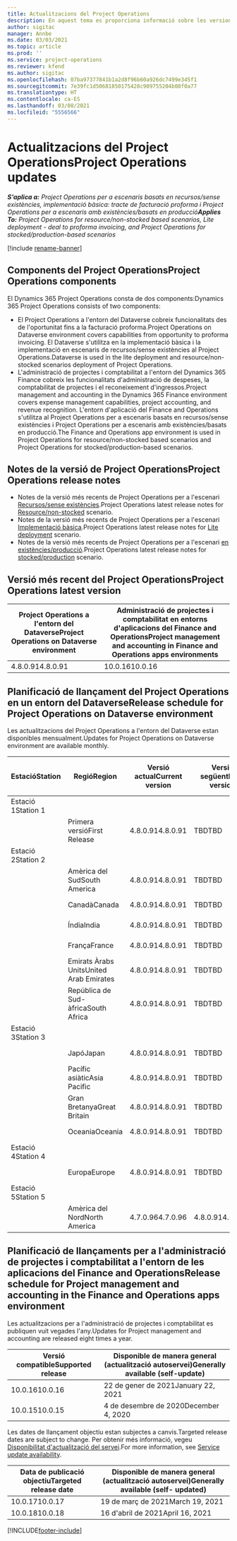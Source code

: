 ```yaml
---
title: Actualitzacions del Project Operations
description: En aquest tema es proporciona informació sobre les versions publicades del Dynamics 365 Project Operations.
author: sigitac
manager: Annbe
ms.date: 03/03/2021
ms.topic: article
ms.prod: ''
ms.service: project-operations
ms.reviewer: kfend
ms.author: sigitac
ms.openlocfilehash: 07ba97377841b1a2d8f96b60a926dc7499e345f1
ms.sourcegitcommit: 7e39fc1d50681850175428c909755204b08f0a77
ms.translationtype: HT
ms.contentlocale: ca-ES
ms.lasthandoff: 03/08/2021
ms.locfileid: "5556566"
---
```

# <a name="project-operations-updates"></a><span data-ttu-id="a6ed9-103">Actualitzacions del Project Operations</span><span class="sxs-lookup"><span data-stu-id="a6ed9-103">Project Operations updates</span></span>

<span data-ttu-id="a6ed9-104">_**S'aplica a:** Project Operations per a escenaris basats en recursos/sense existències, implementació bàsica: tracte de facturació proforma i Project Operations per a escenaris amb existències/basats en producció_</span><span class="sxs-lookup"><span data-stu-id="a6ed9-104">_**Applies To:** Project Operations for resource/non-stocked based scenarios, Lite deployment - deal to proforma invoicing, and Project Operations for stocked/production-based scenarios_</span></span>

[!include [rename-banner](~/includes/cc-data-platform-banner.md)]

## <a name="project-operations-components"></a><span data-ttu-id="a6ed9-105">Components del Project Operations</span><span class="sxs-lookup"><span data-stu-id="a6ed9-105">Project Operations components</span></span>

<span data-ttu-id="a6ed9-106">El Dynamics 365 Project Operations consta de dos components:</span><span class="sxs-lookup"><span data-stu-id="a6ed9-106">Dynamics 365 Project Operations consists of two components:</span></span>

- <span data-ttu-id="a6ed9-107">El Project Operations a l'entorn del Dataverse cobreix funcionalitats des de l'oportunitat fins a la facturació proforma.</span><span class="sxs-lookup"><span data-stu-id="a6ed9-107">Project Operations on Dataverse environment covers capabilities from opportunity to proforma invoicing.</span></span> <span data-ttu-id="a6ed9-108">El Dataverse s'utilitza en la implementació bàsica i la implementació en escenaris de recursos/sense existències al Project Operations.</span><span class="sxs-lookup"><span data-stu-id="a6ed9-108">Dataverse is used in the lite deployment and resource/non-stocked scenarios deployment of Project Operations.</span></span>
- <span data-ttu-id="a6ed9-109">L'administració de projectes i comptabilitat a l'entorn del Dynamics 365 Finance cobreix les funcionalitats d'administració de despeses, la comptabilitat de projectes i el reconeixement d'ingressos.</span><span class="sxs-lookup"><span data-stu-id="a6ed9-109">Project management and accounting in the Dynamics 365 Finance environment covers expense management capabilities, project accounting, and revenue recognition.</span></span> <span data-ttu-id="a6ed9-110">L'entorn d'aplicació del Finance and Operations s'utilitza al Project Operations per a escenaris basats en recursos/sense existències i Project Operations per a escenaris amb existències/basats en producció.</span><span class="sxs-lookup"><span data-stu-id="a6ed9-110">The Finance and Operations app environment is used in Project Operations for resource/non-stocked based scenarios and Project Operations for stocked/production-based scenarios.</span></span>

## <a name="project-operations-release-notes"></a><span data-ttu-id="a6ed9-111">Notes de la versió de Project Operations</span><span class="sxs-lookup"><span data-stu-id="a6ed9-111">Project Operations release notes</span></span>
- <span data-ttu-id="a6ed9-112">Notes de la versió més recents de Project Operations per a l'escenari [Recursos/sense existències](whats-new-mar-2021-resource-based.md).</span><span class="sxs-lookup"><span data-stu-id="a6ed9-112">Project Operations latest release notes for [Resource/non-stocked](whats-new-mar-2021-resource-based.md) scenario.</span></span>
- <span data-ttu-id="a6ed9-113">Notes de la versió més recents de Project Operations per a l'escenari [Implementació bàsica](../pro/whats-new/whats-new-mar-2021-lite.md).</span><span class="sxs-lookup"><span data-stu-id="a6ed9-113">Project Operations latest release notes for [Lite deployment](../pro/whats-new/whats-new-mar-2021-lite.md) scenario.</span></span>
- <span data-ttu-id="a6ed9-114">Notes de la versió més recents de Project Operations per a l'escenari [en existències/producció](../prod-pma/whats-new/whats-new-jan-2021-stocked.md).</span><span class="sxs-lookup"><span data-stu-id="a6ed9-114">Project Operations latest release notes for [stocked/production](../prod-pma/whats-new/whats-new-jan-2021-stocked.md) scenario.</span></span>

## <a name="project-operations-latest-version"></a><span data-ttu-id="a6ed9-115">Versió més recent del Project Operations</span><span class="sxs-lookup"><span data-stu-id="a6ed9-115">Project Operations latest version</span></span>

| <span data-ttu-id="a6ed9-116">Project Operations a l'entorn del Dataverse</span><span class="sxs-lookup"><span data-stu-id="a6ed9-116">Project Operations on Dataverse environment</span></span> | <span data-ttu-id="a6ed9-117">Administració de projectes i comptabilitat en entorns d'aplicacions del Finance and Operations</span><span class="sxs-lookup"><span data-stu-id="a6ed9-117">Project management and accounting in Finance and Operations apps environments</span></span> |
| --- | --- |
| <span data-ttu-id="a6ed9-118">4.8.0.91</span><span class="sxs-lookup"><span data-stu-id="a6ed9-118">4.8.0.91</span></span> | <span data-ttu-id="a6ed9-119">10.0.16</span><span class="sxs-lookup"><span data-stu-id="a6ed9-119">10.0.16</span></span> |

## <a name="release-schedule-for-project-operations-on-dataverse-environment"></a><span data-ttu-id="a6ed9-120">Planificació de llançament del Project Operations en un entorn del Dataverse</span><span class="sxs-lookup"><span data-stu-id="a6ed9-120">Release schedule for Project Operations on Dataverse environment</span></span>

<span data-ttu-id="a6ed9-121">Les actualitzacions del Project Operations a l'entorn del Dataverse estan disponibles mensualment.</span><span class="sxs-lookup"><span data-stu-id="a6ed9-121">Updates for Project Operations on Dataverse environment are available monthly.</span></span> 

| <span data-ttu-id="a6ed9-122">Estació</span><span class="sxs-lookup"><span data-stu-id="a6ed9-122">Station</span></span>   | <span data-ttu-id="a6ed9-123">Regió</span><span class="sxs-lookup"><span data-stu-id="a6ed9-123">Region</span></span>        | <span data-ttu-id="a6ed9-124">Versió actual</span><span class="sxs-lookup"><span data-stu-id="a6ed9-124">Current version</span></span> | <span data-ttu-id="a6ed9-125">Versió següent</span><span class="sxs-lookup"><span data-stu-id="a6ed9-125">Next version</span></span> | <span data-ttu-id="a6ed9-126">Disponible de manera general</span><span class="sxs-lookup"><span data-stu-id="a6ed9-126">Generally available</span></span> |
|-----------|---------------|-----------------|--------------|---------------------|
| <span data-ttu-id="a6ed9-127">Estació 1</span><span class="sxs-lookup"><span data-stu-id="a6ed9-127">Station 1</span></span> |   &nbsp;      |    &nbsp;       | &nbsp;       |      &nbsp;         |
|   &nbsp;  | <span data-ttu-id="a6ed9-128">Primera versió</span><span class="sxs-lookup"><span data-stu-id="a6ed9-128">First Release</span></span> |  <span data-ttu-id="a6ed9-129">4.8.0.91</span><span class="sxs-lookup"><span data-stu-id="a6ed9-129">4.8.0.91</span></span>       | <span data-ttu-id="a6ed9-130">TBD</span><span class="sxs-lookup"><span data-stu-id="a6ed9-130">TBD</span></span>     | <span data-ttu-id="a6ed9-131">02-abr-21</span><span class="sxs-lookup"><span data-stu-id="a6ed9-131">02-Apr-21</span></span>           |
| <span data-ttu-id="a6ed9-132">Estació 2</span><span class="sxs-lookup"><span data-stu-id="a6ed9-132">Station 2</span></span> |   &nbsp;      |    &nbsp;       | &nbsp;       |      &nbsp;         |
|   &nbsp;  | <span data-ttu-id="a6ed9-133">Amèrica del Sud</span><span class="sxs-lookup"><span data-stu-id="a6ed9-133">South America</span></span> |  <span data-ttu-id="a6ed9-134">4.8.0.91</span><span class="sxs-lookup"><span data-stu-id="a6ed9-134">4.8.0.91</span></span>       | <span data-ttu-id="a6ed9-135">TBD</span><span class="sxs-lookup"><span data-stu-id="a6ed9-135">TBD</span></span>     | <span data-ttu-id="a6ed9-136">2-abr-21</span><span class="sxs-lookup"><span data-stu-id="a6ed9-136">02-Apr-21</span></span>           |
|    &nbsp; | <span data-ttu-id="a6ed9-137">Canadà</span><span class="sxs-lookup"><span data-stu-id="a6ed9-137">Canada</span></span>        |  <span data-ttu-id="a6ed9-138">4.8.0.91</span><span class="sxs-lookup"><span data-stu-id="a6ed9-138">4.8.0.91</span></span>       | <span data-ttu-id="a6ed9-139">TBD</span><span class="sxs-lookup"><span data-stu-id="a6ed9-139">TBD</span></span>     | <span data-ttu-id="a6ed9-140">2-abr-21</span><span class="sxs-lookup"><span data-stu-id="a6ed9-140">02-Apr-21</span></span>           |
|   &nbsp;  | <span data-ttu-id="a6ed9-141">Índia</span><span class="sxs-lookup"><span data-stu-id="a6ed9-141">India</span></span>         |  <span data-ttu-id="a6ed9-142">4.8.0.91</span><span class="sxs-lookup"><span data-stu-id="a6ed9-142">4.8.0.91</span></span>       | <span data-ttu-id="a6ed9-143">TBD</span><span class="sxs-lookup"><span data-stu-id="a6ed9-143">TBD</span></span>     | <span data-ttu-id="a6ed9-144">2-abr-21</span><span class="sxs-lookup"><span data-stu-id="a6ed9-144">02-Apr-21</span></span>           |
|   &nbsp;  | <span data-ttu-id="a6ed9-145">França</span><span class="sxs-lookup"><span data-stu-id="a6ed9-145">France</span></span>         |  <span data-ttu-id="a6ed9-146">4.8.0.91</span><span class="sxs-lookup"><span data-stu-id="a6ed9-146">4.8.0.91</span></span>       | <span data-ttu-id="a6ed9-147">TBD</span><span class="sxs-lookup"><span data-stu-id="a6ed9-147">TBD</span></span>     | <span data-ttu-id="a6ed9-148">02-abr-21</span><span class="sxs-lookup"><span data-stu-id="a6ed9-148">02-Apr-21</span></span>           |
|   &nbsp;  | <span data-ttu-id="a6ed9-149">Emirats Àrabs Units</span><span class="sxs-lookup"><span data-stu-id="a6ed9-149">United Arab Emirates</span></span>         |  <span data-ttu-id="a6ed9-150">4.8.0.91</span><span class="sxs-lookup"><span data-stu-id="a6ed9-150">4.8.0.91</span></span>       | <span data-ttu-id="a6ed9-151">TBD</span><span class="sxs-lookup"><span data-stu-id="a6ed9-151">TBD</span></span>     | <span data-ttu-id="a6ed9-152">02-abr-21</span><span class="sxs-lookup"><span data-stu-id="a6ed9-152">02-Apr-21</span></span>           |
|   &nbsp;  | <span data-ttu-id="a6ed9-153">República de Sud-àfrica</span><span class="sxs-lookup"><span data-stu-id="a6ed9-153">South Africa</span></span>         |  <span data-ttu-id="a6ed9-154">4.8.0.91</span><span class="sxs-lookup"><span data-stu-id="a6ed9-154">4.8.0.91</span></span>       | <span data-ttu-id="a6ed9-155">TBD</span><span class="sxs-lookup"><span data-stu-id="a6ed9-155">TBD</span></span>     | <span data-ttu-id="a6ed9-156">02-abr-21</span><span class="sxs-lookup"><span data-stu-id="a6ed9-156">02-Apr-21</span></span>           |
| <span data-ttu-id="a6ed9-157">Estació 3</span><span class="sxs-lookup"><span data-stu-id="a6ed9-157">Station 3</span></span>  |      &nbsp;   |     &nbsp;      |     &nbsp;   |      &nbsp;         |
|   &nbsp;  | <span data-ttu-id="a6ed9-158">Japó</span><span class="sxs-lookup"><span data-stu-id="a6ed9-158">Japan</span></span>         |  <span data-ttu-id="a6ed9-159">4.8.0.91</span><span class="sxs-lookup"><span data-stu-id="a6ed9-159">4.8.0.91</span></span>       | <span data-ttu-id="a6ed9-160">TBD</span><span class="sxs-lookup"><span data-stu-id="a6ed9-160">TBD</span></span>     | <span data-ttu-id="a6ed9-161">09-abr-21</span><span class="sxs-lookup"><span data-stu-id="a6ed9-161">09-Apr-21</span></span>           |
|   &nbsp;  | <span data-ttu-id="a6ed9-162">Pacífic asiàtic</span><span class="sxs-lookup"><span data-stu-id="a6ed9-162">Asia Pacific</span></span>  |  <span data-ttu-id="a6ed9-163">4.8.0.91</span><span class="sxs-lookup"><span data-stu-id="a6ed9-163">4.8.0.91</span></span>       | <span data-ttu-id="a6ed9-164">TBD</span><span class="sxs-lookup"><span data-stu-id="a6ed9-164">TBD</span></span>     | <span data-ttu-id="a6ed9-165">09-abr-21</span><span class="sxs-lookup"><span data-stu-id="a6ed9-165">09-Apr-21</span></span>           |
|   &nbsp;  | <span data-ttu-id="a6ed9-166">Gran Bretanya</span><span class="sxs-lookup"><span data-stu-id="a6ed9-166">Great Britain</span></span> |  <span data-ttu-id="a6ed9-167">4.8.0.91</span><span class="sxs-lookup"><span data-stu-id="a6ed9-167">4.8.0.91</span></span>       | <span data-ttu-id="a6ed9-168">TBD</span><span class="sxs-lookup"><span data-stu-id="a6ed9-168">TBD</span></span>     | <span data-ttu-id="a6ed9-169">09-abr-21</span><span class="sxs-lookup"><span data-stu-id="a6ed9-169">09-Apr-21</span></span>           |
|   &nbsp;  | <span data-ttu-id="a6ed9-170">Oceania</span><span class="sxs-lookup"><span data-stu-id="a6ed9-170">Oceania</span></span>       |  <span data-ttu-id="a6ed9-171">4.8.0.91</span><span class="sxs-lookup"><span data-stu-id="a6ed9-171">4.8.0.91</span></span>       | <span data-ttu-id="a6ed9-172">TBD</span><span class="sxs-lookup"><span data-stu-id="a6ed9-172">TBD</span></span>     | <span data-ttu-id="a6ed9-173">09-abr-21</span><span class="sxs-lookup"><span data-stu-id="a6ed9-173">09-Apr-21</span></span>           |
| <span data-ttu-id="a6ed9-174">Estació 4</span><span class="sxs-lookup"><span data-stu-id="a6ed9-174">Station 4</span></span> |     &nbsp;    |     &nbsp;      |     &nbsp;   |      &nbsp;         |
|   &nbsp;  | <span data-ttu-id="a6ed9-175">Europa</span><span class="sxs-lookup"><span data-stu-id="a6ed9-175">Europe</span></span>        |  <span data-ttu-id="a6ed9-176">4.8.0.91</span><span class="sxs-lookup"><span data-stu-id="a6ed9-176">4.8.0.91</span></span>       | <span data-ttu-id="a6ed9-177">TBD</span><span class="sxs-lookup"><span data-stu-id="a6ed9-177">TBD</span></span>     | <span data-ttu-id="a6ed9-178">16-abr-21</span><span class="sxs-lookup"><span data-stu-id="a6ed9-178">16-Apr-21</span></span>           |
| <span data-ttu-id="a6ed9-179">Estació 5</span><span class="sxs-lookup"><span data-stu-id="a6ed9-179">Station 5</span></span> |     &nbsp;    |     &nbsp;      |     &nbsp;   |      &nbsp;         |
|   &nbsp;  | <span data-ttu-id="a6ed9-180">Amèrica del Nord</span><span class="sxs-lookup"><span data-stu-id="a6ed9-180">North America</span></span> |  <span data-ttu-id="a6ed9-181">4.7.0.96</span><span class="sxs-lookup"><span data-stu-id="a6ed9-181">4.7.0.96</span></span>       | <span data-ttu-id="a6ed9-182">4.8.0.91</span><span class="sxs-lookup"><span data-stu-id="a6ed9-182">4.8.0.91</span></span>     | <span data-ttu-id="a6ed9-183">12-mar-21</span><span class="sxs-lookup"><span data-stu-id="a6ed9-183">12-Mar-21</span></span>           |

## <a name="release-schedule-for-project-management-and-accounting-in-the-finance-and-operations-apps-environment"></a><span data-ttu-id="a6ed9-184">Planificació de llançaments per a l'administració de projectes i comptabilitat a l'entorn de les aplicacions del Finance and Operations</span><span class="sxs-lookup"><span data-stu-id="a6ed9-184">Release schedule for Project management and accounting in the Finance and Operations apps environment</span></span>

<span data-ttu-id="a6ed9-185">Les actualitzacions per a l'administració de projectes i comptabilitat es publiquen vuit vegades l'any.</span><span class="sxs-lookup"><span data-stu-id="a6ed9-185">Updates for Project management and accounting are released eight times a year.</span></span>

| <span data-ttu-id="a6ed9-186">Versió compatible</span><span class="sxs-lookup"><span data-stu-id="a6ed9-186">Supported release</span></span> | <span data-ttu-id="a6ed9-187">Disponible de manera general (actualització autoservei)</span><span class="sxs-lookup"><span data-stu-id="a6ed9-187">Generally available (self-update)</span></span> |
| --- | --- |
| <span data-ttu-id="a6ed9-188">10.0.16</span><span class="sxs-lookup"><span data-stu-id="a6ed9-188">10.0.16</span></span> | <span data-ttu-id="a6ed9-189">22 de gener de 2021</span><span class="sxs-lookup"><span data-stu-id="a6ed9-189">January 22, 2021</span></span> |
| <span data-ttu-id="a6ed9-190">10.0.15</span><span class="sxs-lookup"><span data-stu-id="a6ed9-190">10.0.15</span></span> | <span data-ttu-id="a6ed9-191">4 de desembre de 2020</span><span class="sxs-lookup"><span data-stu-id="a6ed9-191">December 4, 2020</span></span> |


<span data-ttu-id="a6ed9-192">Les dates de llançament objectiu estan subjectes a canvis.</span><span class="sxs-lookup"><span data-stu-id="a6ed9-192">Targeted release dates are subject to change.</span></span> <span data-ttu-id="a6ed9-193">Per obtenir més informació, vegeu [Disponibilitat d'actualització del servei](https://docs.microsoft.com/dynamics365/fin-ops-core/fin-ops/get-started/public-preview-releases?toc=/dynamics365/finance/toc.json).</span><span class="sxs-lookup"><span data-stu-id="a6ed9-193">For more information, see [Service update availability](https://docs.microsoft.com/dynamics365/fin-ops-core/fin-ops/get-started/public-preview-releases?toc=/dynamics365/finance/toc.json).</span></span>

| <span data-ttu-id="a6ed9-194">Data de publicació objectiu</span><span class="sxs-lookup"><span data-stu-id="a6ed9-194">Targeted release date</span></span> | <span data-ttu-id="a6ed9-195">Disponible de manera general (actualització autoservei)</span><span class="sxs-lookup"><span data-stu-id="a6ed9-195">Generally available (self- updated)</span></span> |
| --- | --- |
| <span data-ttu-id="a6ed9-196">10.0.17</span><span class="sxs-lookup"><span data-stu-id="a6ed9-196">10.0.17</span></span> | <span data-ttu-id="a6ed9-197">19 de març de 2021</span><span class="sxs-lookup"><span data-stu-id="a6ed9-197">March 19, 2021</span></span> |
| <span data-ttu-id="a6ed9-198">10.0.18</span><span class="sxs-lookup"><span data-stu-id="a6ed9-198">10.0.18</span></span> | <span data-ttu-id="a6ed9-199">16 d'abril de 2021</span><span class="sxs-lookup"><span data-stu-id="a6ed9-199">April 16, 2021</span></span> |


[!INCLUDE[footer-include](../includes/footer-banner.md)]
